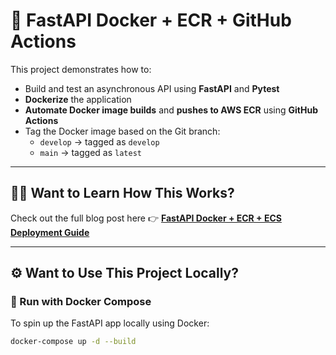 # 🚀 FastAPI Docker + ECR + GitHub Actions

This project demonstrates how to:

- Build and test an asynchronous API using **FastAPI** and **Pytest**  
- **Dockerize** the application  
- **Automate Docker image builds** and **pushes to AWS ECR** using **GitHub Actions**  
- Tag the Docker image based on the Git branch:  
  - `develop` → tagged as `develop`  
  - `main` → tagged as `latest`

---

## 👨‍🏫 Want to Learn How This Works?

Check out the full blog post here 👉 [**FastAPI Docker + ECR + ECS Deployment Guide**](https://medium.com/@naveen30111/8d38e04d81dc)

---

## ⚙️ Want to Use This Project Locally?

### 🐳 Run with Docker Compose

To spin up the FastAPI app locally using Docker:

```bash
docker-compose up -d --build
